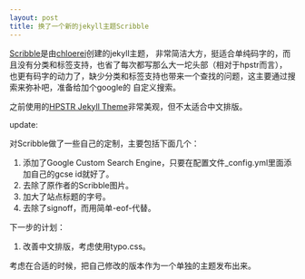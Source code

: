 ```yaml
---
layout: post
title: 换了一个新的jekyll主题Scribble
---
```


[Scribble](https://github.com/chloerei/scribble)是由[chloerei](http://www.chloerei.com)创建的jekyll主题，
非常简洁大方，挺适合单纯码字的，而且没有分类和标签支持，也省了每次都写那么大一坨头部（相对于hpstr而言），
也更有码字的动力了，缺少分类和标签支持也带来一个查找的问题，这主要通过搜索来弥补吧，准备给加个google的
自定义搜索。

之前使用的[HPSTR Jekyll Theme](https://github.com/mmistakes/hpstr-jekyll-theme)非常美观，但不太适合中文排版。


update:

对Scribble做了一些自己的定制，主要包括下面几个：

1. 添加了Google Custom Search Engine，只要在配置文件_config.yml里面添加自己的gcse id就好了。
2. 去除了原作者的Scribble图片。
3. 加大了站点标题的字号。
4. 去除了signoff，而用简单-eof-代替。


下一步的计划：

1. 改善中文排版，考虑使用typo.css。

考虑在合适的时候，把自己修改的版本作为一个单独的主题发布出来。
